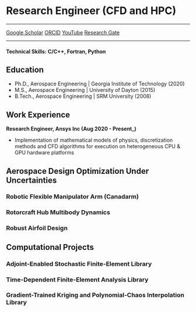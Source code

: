# Research Engineer (CFD and HPC)

---

[Google Scholar](https://scholar.google.com/citations?hl=en&user=YLg4R3sAAAAJ)
[ORCID](https://orcid.org/0000-0002-2543-0942)
[YouTube](https://www.youtube.com/@komahanboopathy)
[Research Gate](https://www.researchgate.net/profile/Komahan-Boopathy)

---

#### Technical Skills: C/C++, Fortran, Python

## Education
- Ph.D., Aerospace Engineering | Georgia Institute of Technology (2020)								       		
- M.S., Aerospace Engineering | University of Dayton (2015)	 			        		
- B.Tech., Aerospace Engineering | SRM University (2008)

## Work Experience
**Research Engineer, Ansys Inc (Aug 2020 - Present_)**
- Implementation of mathematical models of physics, discretization methods and CFD algorithms for execution on heterogeneous CPU & GPU hardware platforms

## Aerospace Design Optimization Under Uncertainties

### Robotic Flexible Manipulator Arm (Canadarm)

### Rotorcraft Hub Multibody Dynamics

### Robust Airfoil Design

## Computational Projects

### Adjoint-Enabled Stochastic Finite-Element Library

### Time-Dependent Finite-Element Analysis Library

### Gradient-Trained Kriging and Polynomial-Chaos Interpolation Library



